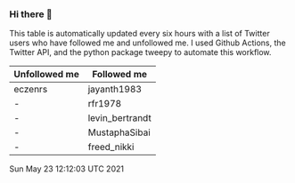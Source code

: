 ### Hi there 👋

This table is automatically updated every six hours with a list of Twitter users who have followed me and unfollowed me. I used Github Actions, the Twitter API, and the python package tweepy to automate this workflow.

| Unfollowed me |  Followed me |
| --- | --- |
|eczenrs|jayanth1983|
|-|rfr1978|
|-|levin_bertrandt|
|-|MustaphaSibai|
|-|freed_nikki|
Sun May 23 12:12:03 UTC 2021
